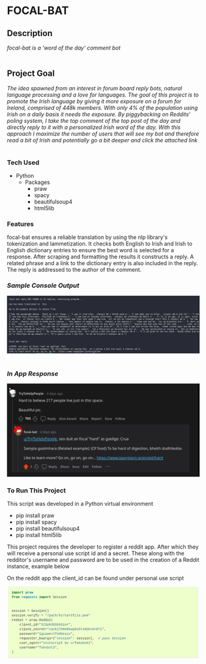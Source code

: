 # FOCAL-BAT 

## Description 
_focal-bat is a 'word of the day' comment bot_<br/><br/>

## Project Goal
_The idea spawned from an interest in forum board reply bots, natural language processing and a love for languages. The goal of this project is to promote the Irish language by giving it more exposure on a forum for Ireland, comprised of 448k members. With only 4% of the population using Irish on a daily basis it needs the exposure. By piggybacking on Reddits' poling system, I take the top comment of the top post of the day and directly reply to it with a personalized Irish word of the day. With this approach I maximize the number of users that will see my bot and therefore read a bit of Irish and potentially go a bit deeper and click the attached link_<br/><br/>

### **Tech Used**
* Python
  * Packages
    * praw
    * spacy
    * beautifulsoup4
    * html5lib

### **Features**
focal-bat ensures a reliable translation by using the nlp library's tokenization and lammetization. It checks both English to Irish and Irish to English dictionary entries to ensure the best word is selected for a response. After scraping and formatting the results it constructs a reply. A related phrase and a link to the dictionary entry is also included in the reply. The reply is addressed to the author of the comment.

### *Sample Console Output*

![alt text](focal-console.png "samp console output")<br/><br>


### *In App Response*

![alt text](reddit-response-example.png "in app response")


### **To Run This Project**

This script was developed in a Python virtual environment 

* pip install praw
* pip install spacy
* pip install beautifulsoup4
* pip install html5lib

This project requires the developer to register a reddit app. After which they will receive a personal use script id and a secret. These along with the redditor's username and password are to be used in the creation of a Reddit instance, example below 

On the reddit app the client_id can be found under personal use script


![alt text](reddit-instance.png "reddit instance")

